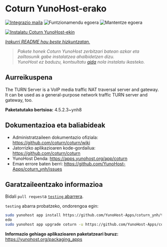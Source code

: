 <!--
Ohart ongi: README hau automatikoki sortu da <https://github.com/YunoHost/apps/tree/master/tools/readme_generator>ri esker
EZ editatu eskuz.
-->

# Coturn YunoHost-erako

[![Integrazio maila](https://dash.yunohost.org/integration/coturn.svg)](https://ci-apps.yunohost.org/ci/apps/coturn/) ![Funtzionamendu egoera](https://ci-apps.yunohost.org/ci/badges/coturn.status.svg) ![Mantentze egoera](https://ci-apps.yunohost.org/ci/badges/coturn.maintain.svg)

[![Instalatu Coturn YunoHost-ekin](https://install-app.yunohost.org/install-with-yunohost.svg)](https://install-app.yunohost.org/?app=coturn)

*[Irakurri README hau beste hizkuntzatan.](./ALL_README.md)*

> *Pakete honek Coturn YunoHost zerbitzari batean azkar eta zailtasunik gabe instalatzea ahalbidetzen dizu.*  
> *YunoHost ez baduzu, kontsultatu [gida](https://yunohost.org/install) nola instalatu ikasteko.*

## Aurreikuspena

The TURN Server is a VoIP media traffic NAT traversal server and gateway. It can be used as a general-purpose network traffic TURN server and gateway, too.

**Paketatutako bertsioa:** 4.5.2.3~ynh8
## Dokumentazioa eta baliabideak

- Administratzaileen dokumentazio ofiziala: <https://github.com/coturn/coturn/wiki>
- Jatorrizko aplikazioaren kode-gordailua: <https://github.com/coturn/coturn>
- YunoHost Denda: <https://apps.yunohost.org/app/coturn>
- Eman errore baten berri: <https://github.com/YunoHost-Apps/coturn_ynh/issues>

## Garatzaileentzako informazioa

Bidali `pull request`a [`testing` abarrera](https://github.com/YunoHost-Apps/coturn_ynh/tree/testing).

`testing` abarra probatzeko, ondorengoa egin:

```bash
sudo yunohost app install https://github.com/YunoHost-Apps/coturn_ynh/tree/testing --debug
edo
sudo yunohost app upgrade coturn -u https://github.com/YunoHost-Apps/coturn_ynh/tree/testing --debug
```

**Informazio gehiago aplikazioaren paketatzeari buruz:** <https://yunohost.org/packaging_apps>
